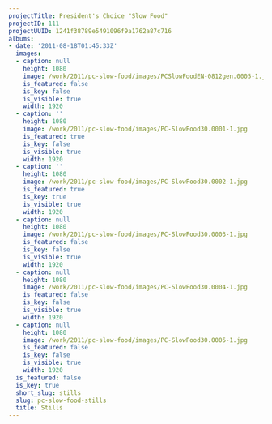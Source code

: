 ```yaml
---
projectTitle: President's Choice "Slow Food"
projectID: 111
projectUUID: 1241f38789e5491096f9a1762a87c716
albums:
- date: '2011-08-18T01:45:33Z'
  images:
  - caption: null
    height: 1080
    image: /work/2011/pc-slow-food/images/PCSlowFoodEN-0812gen.0005-1.jpg
    is_featured: false
    is_key: false
    is_visible: true
    width: 1920
  - caption: ''
    height: 1080
    image: /work/2011/pc-slow-food/images/PC-SlowFood30.0001-1.jpg
    is_featured: true
    is_key: false
    is_visible: true
    width: 1920
  - caption: ''
    height: 1080
    image: /work/2011/pc-slow-food/images/PC-SlowFood30.0002-1.jpg
    is_featured: true
    is_key: true
    is_visible: true
    width: 1920
  - caption: null
    height: 1080
    image: /work/2011/pc-slow-food/images/PC-SlowFood30.0003-1.jpg
    is_featured: false
    is_key: false
    is_visible: true
    width: 1920
  - caption: null
    height: 1080
    image: /work/2011/pc-slow-food/images/PC-SlowFood30.0004-1.jpg
    is_featured: false
    is_key: false
    is_visible: true
    width: 1920
  - caption: null
    height: 1080
    image: /work/2011/pc-slow-food/images/PC-SlowFood30.0005-1.jpg
    is_featured: false
    is_key: false
    is_visible: true
    width: 1920
  is_featured: false
  is_key: true
  short_slug: stills
  slug: pc-slow-food-stills
  title: Stills
---
```

